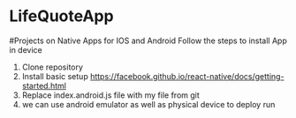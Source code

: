 # LifeQuoteApp
#Projects on Native Apps for IOS and Android
Follow the steps to install App in device
  1. Clone repository
  2. Install basic setup https://facebook.github.io/react-native/docs/getting-started.html
  3. Replace index.android.js file with my file from git
  4. we can use android emulator as well as physical device to deploy run
